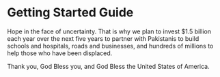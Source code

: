 # Getting Started Guide

Hope in the face of uncertainty. That is why we plan to invest $1.5 billion each year over the next five years to partner with Pakistanis to build schools and hospitals, roads and businesses, and hundreds of millions to help those who have been displaced.

Thank you, God Bless you, and God Bless the United States of America.
